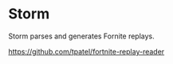 # Storm

Storm parses and generates Fornite replays.

<https://github.com/tpatel/fortnite-replay-reader>
